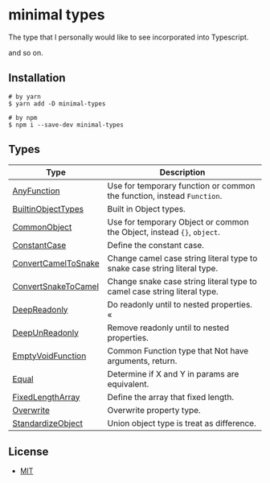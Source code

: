 # minimal types

The type that I personally would like to see incorporated into Typescript.

and so on.

## Installation

```shell
# by yarn
$ yarn add -D minimal-types

# by npm
$ npm i --save-dev minimal-types
```

## Types
| Type                                                 | Description                                                              |
|------------------------------------------------------|--------------------------------------------------------------------------|
| [AnyFunction](./docs/AnyFunction.md)                 | Use for temporary function or common the function, instead `Function`.   |
| [BuiltinObjectTypes](./docs/BuiltinObjectTypes.md)   | Built in Object types.                                                   |
| [CommonObject](./docs/CommonObject.md)               | Use for temporary Object or common the Object, instead `{}`, `object`.   |
| [ConstantCase](./docs/ConstantCase.md)               | Define the constant case.                                                |
| [ConvertCamelToSnake](./docs/ConvertCamelToSnake.md) | Change camel case string literal type to snake case string literal type. |
| [ConvertSnakeToCamel](./docs/ConvertSnakeToCamel.md) | Change snake case string literal type to camel case string literal type. |
| [DeepReadonly](./docs/DeepReadonly.md)               | Do readonly until to nested properties.                               «  |
| [DeepUnReadonly](./docs/DeepUnReadonly.md)           | Remove readonly until to nested properties.                              |
| [EmptyVoidFunction](./docs/EmptyVoidFunction.md)     | Common Function type that Not have arguments, return.                    |
| [Equal](./docs/Equal.md)                             | Determine if X and Y in params are equivalent.                           |
| [FixedLengthArray](./docs/FixedLengthArray.md)       | Define the array that fixed length.                                      |
| [Overwrite](./docs/Overwrite.md)                     | Overwrite property type.                                                 |
| [StandardizeObject](./docs/StandardizeObject.md)     | Union object type is treat as difference.                                |

## License
- [MIT](LICENSE)
